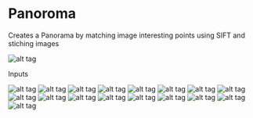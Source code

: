 # Panoroma

Creates a Panorama by matching image interesting points using SIFT and stiching images

![alt tag](https://github.com/rezaul7869/Panoroma/blob/master/Release/panorama.jpg)

Inputs

![alt tag](https://github.com/rezaul7869/Panoroma/blob/master/Data/IMG_0001.JPG)
![alt tag](https://github.com/rezaul7869/Panoroma/blob/master/Data/IMG_0002.JPG)
![alt tag](https://github.com/rezaul7869/Panoroma/blob/master/Data/IMG_0003.JPG)
![alt tag](https://github.com/rezaul7869/Panoroma/blob/master/Data/IMG_0004.JPG)
![alt tag](https://github.com/rezaul7869/Panoroma/blob/master/Data/IMG_0005.JPG)
![alt tag](https://github.com/rezaul7869/Panoroma/blob/master/Data/IMG_0006.JPG)
![alt tag](https://github.com/rezaul7869/Panoroma/blob/master/Data/IMG_0007.JPG)
![alt tag](https://github.com/rezaul7869/Panoroma/blob/master/Data/IMG_0008.JPG)
![alt tag](https://github.com/rezaul7869/Panoroma/blob/master/Data/IMG_0009.JPG)
![alt tag](https://github.com/rezaul7869/Panoroma/blob/master/Data/IMG_0010.JPG)
![alt tag](https://github.com/rezaul7869/Panoroma/blob/master/Data/IMG_0011.JPG)
![alt tag](https://github.com/rezaul7869/Panoroma/blob/master/Data/IMG_0012.JPG)
![alt tag](https://github.com/rezaul7869/Panoroma/blob/master/Data/IMG_0013.JPG)
![alt tag](https://github.com/rezaul7869/Panoroma/blob/master/Data/IMG_0014.JPG)
![alt tag](https://github.com/rezaul7869/Panoroma/blob/master/Data/IMG_0015.JPG)
![alt tag](https://github.com/rezaul7869/Panoroma/blob/master/Data/IMG_0016.JPG)
![alt tag](https://github.com/rezaul7869/Panoroma/blob/master/Data/IMG_0017.JPG)
